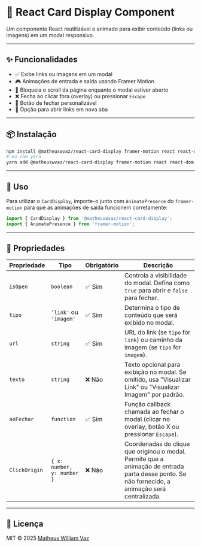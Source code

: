 # 🧹 React Card Display Component

Um componente React reutilizável e animado para exibir conteúdo (links ou imagens) em um modal responsivo.

---

## ✨ Funcionalidades

* ✅ Exibe links ou imagens em um modal
* 🎮 Animações de entrada e saída usando Framer Motion
* 🚫 Bloqueia o scroll da página enquanto o modal estiver aberto
* ❌ Fecha ao clicar fora (overlay) ou pressionar `Escape`
* 🎯 Botão de fechar personalizável
* 🔗 Opção para abrir links em nova aba

---

## 📦 Instalação

```bash
npm install @matheuswvaz/react-card-display framer-motion react react-dom
# ou com yarn
yarn add @matheuswvaz/react-card-display framer-motion react react-dom
```

---

## 🧠 Uso

Para utilizar o `CardDisplay`, importe-o junto com `AnimatePresence` do `framer-motion` para que as animações de saída funcionem corretamente:

```jsx
import { CardDisplay } from '@matheuswvaz/react-card-display';
import { AnimatePresence } from 'framer-motion';
```

---

## 🔧 Propriedades

| Propriedade   | Tipo                       | Obrigatório | Descrição                                                                                                                                        |
| ------------- | -------------------------- | ----------- | ------------------------------------------------------------------------------------------------------------------------------------------------ |
| `isOpen`      | `boolean`                  | ✅ Sim       | Controla a visibilidade do modal. Defina como `true` para abrir e `false` para fechar.                                                           |
| `tipo`        | `'link'` ou `'imagem'`     | ✅ Sim       | Determina o tipo de conteúdo que será exibido no modal.                                                                                          |
| `url`         | `string`                   | ✅ Sim       | URL do link (se `tipo` for `link`) ou caminho da imagem (se `tipo` for `imagem`).                                                                |
| `texto`       | `string`                   | ❌ Não       | Texto opcional para exibição no modal. Se omitido, usa "Visualizar Link" ou "Visualizar Imagem" por padrão.                                      |
| `aoFechar`    | `function`                 | ✅ Sim       | Função callback chamada ao fechar o modal (clicar no overlay, botão X ou pressionar `Escape`).                                                   |
| `ClickOrigin` | `{ x: number, y: number }` | ❌ Não       | Coordenadas do clique que originou o modal. Permite que a animação de entrada parta desse ponto. Se não fornecido, a animação será centralizada. |

---

## 🪪 Licença

MIT © 2025 [Matheus William Vaz](https://github.com/matheuswvaz)
